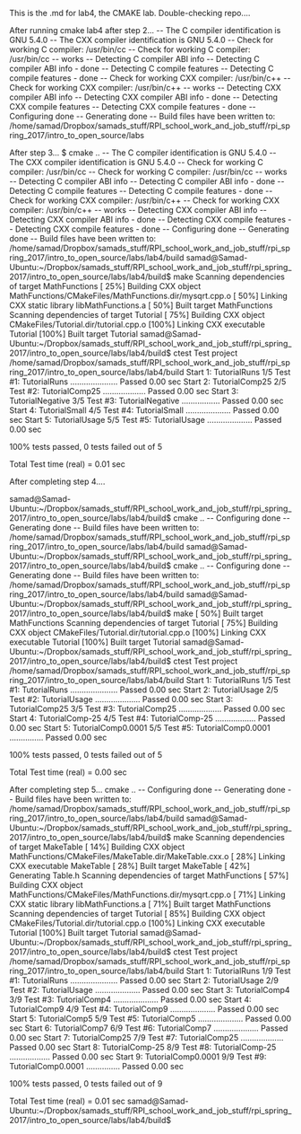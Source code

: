 This is the .md for lab4, the CMAKE lab. Double-checking repo....

After running cmake lab4 after step 2...
-- The C compiler identification is GNU 5.4.0
-- The CXX compiler identification is GNU 5.4.0
-- Check for working C compiler: /usr/bin/cc
-- Check for working C compiler: /usr/bin/cc -- works
-- Detecting C compiler ABI info
-- Detecting C compiler ABI info - done
-- Detecting C compile features
-- Detecting C compile features - done
-- Check for working CXX compiler: /usr/bin/c++
-- Check for working CXX compiler: /usr/bin/c++ -- works
-- Detecting CXX compiler ABI info
-- Detecting CXX compiler ABI info - done
-- Detecting CXX compile features
-- Detecting CXX compile features - done
-- Configuring done
-- Generating done
-- Build files have been written to: /home/samad/Dropbox/samads_stuff/RPI_school_work_and_job_stuff/rpi_spring_2017/intro_to_open_source/labs


After step 3...
$ cmake ..
-- The C compiler identification is GNU 5.4.0
-- The CXX compiler identification is GNU 5.4.0
-- Check for working C compiler: /usr/bin/cc
-- Check for working C compiler: /usr/bin/cc -- works
-- Detecting C compiler ABI info
-- Detecting C compiler ABI info - done
-- Detecting C compile features
-- Detecting C compile features - done
-- Check for working CXX compiler: /usr/bin/c++
-- Check for working CXX compiler: /usr/bin/c++ -- works
-- Detecting CXX compiler ABI info
-- Detecting CXX compiler ABI info - done
-- Detecting CXX compile features
-- Detecting CXX compile features - done
-- Configuring done
-- Generating done
-- Build files have been written to: /home/samad/Dropbox/samads_stuff/RPI_school_work_and_job_stuff/rpi_spring_2017/intro_to_open_source/labs/lab4/build
samad@Samad-Ubuntu:~/Dropbox/samads_stuff/RPI_school_work_and_job_stuff/rpi_spring_2017/intro_to_open_source/labs/lab4/build$ make
Scanning dependencies of target MathFunctions
[ 25%] Building CXX object MathFunctions/CMakeFiles/MathFunctions.dir/mysqrt.cpp.o
[ 50%] Linking CXX static library libMathFunctions.a
[ 50%] Built target MathFunctions
Scanning dependencies of target Tutorial
[ 75%] Building CXX object CMakeFiles/Tutorial.dir/tutorial.cpp.o
[100%] Linking CXX executable Tutorial
[100%] Built target Tutorial
samad@Samad-Ubuntu:~/Dropbox/samads_stuff/RPI_school_work_and_job_stuff/rpi_spring_2017/intro_to_open_source/labs/lab4/build$ ctest
Test project /home/samad/Dropbox/samads_stuff/RPI_school_work_and_job_stuff/rpi_spring_2017/intro_to_open_source/labs/lab4/build
    Start 1: TutorialRuns
    1/5 Test #1: TutorialRuns .....................   Passed    0.00 sec
        Start 2: TutorialComp25
	2/5 Test #2: TutorialComp25 ...................   Passed    0.00 sec
	    Start 3: TutorialNegative
	    3/5 Test #3: TutorialNegative .................   Passed    0.00 sec
	        Start 4: TutorialSmall
		4/5 Test #4: TutorialSmall ....................   Passed    0.00 sec
		    Start 5: TutorialUsage
		    5/5 Test #5: TutorialUsage ....................   Passed    0.00 sec

100% tests passed, 0 tests failed out of 5

Total Test time (real) =   0.01 sec

After completing step 4....

samad@Samad-Ubuntu:~/Dropbox/samads_stuff/RPI_school_work_and_job_stuff/rpi_spring_2017/intro_to_open_source/labs/lab4/build$ cmake ..
-- Configuring done
-- Generating done
-- Build files have been written to: /home/samad/Dropbox/samads_stuff/RPI_school_work_and_job_stuff/rpi_spring_2017/intro_to_open_source/labs/lab4/build
samad@Samad-Ubuntu:~/Dropbox/samads_stuff/RPI_school_work_and_job_stuff/rpi_spring_2017/intro_to_open_source/labs/lab4/build$ cmake ..
-- Configuring done
-- Generating done
-- Build files have been written to: /home/samad/Dropbox/samads_stuff/RPI_school_work_and_job_stuff/rpi_spring_2017/intro_to_open_source/labs/lab4/build
samad@Samad-Ubuntu:~/Dropbox/samads_stuff/RPI_school_work_and_job_stuff/rpi_spring_2017/intro_to_open_source/labs/lab4/build$ make
[ 50%] Built target MathFunctions
Scanning dependencies of target Tutorial
[ 75%] Building CXX object CMakeFiles/Tutorial.dir/tutorial.cpp.o
[100%] Linking CXX executable Tutorial
[100%] Built target Tutorial
samad@Samad-Ubuntu:~/Dropbox/samads_stuff/RPI_school_work_and_job_stuff/rpi_spring_2017/intro_to_open_source/labs/lab4/build$ ctest
Test project /home/samad/Dropbox/samads_stuff/RPI_school_work_and_job_stuff/rpi_spring_2017/intro_to_open_source/labs/lab4/build
    Start 1: TutorialRuns
    1/5 Test #1: TutorialRuns .....................   Passed    0.00 sec
        Start 2: TutorialUsage
	2/5 Test #2: TutorialUsage ....................   Passed    0.00 sec
	    Start 3: TutorialComp25
	    3/5 Test #3: TutorialComp25 ...................   Passed    0.00 sec
	        Start 4: TutorialComp-25
		4/5 Test #4: TutorialComp-25 ..................   Passed    0.00 sec
		    Start 5: TutorialComp0.0001
		    5/5 Test #5: TutorialComp0.0001 ...............   Passed    0.00 sec

100% tests passed, 0 tests failed out of 5

Total Test time (real) =   0.00 sec

After completing step 5...
cmake ..
-- Configuring done
-- Generating done
-- Build files have been written to: /home/samad/Dropbox/samads_stuff/RPI_school_work_and_job_stuff/rpi_spring_2017/intro_to_open_source/labs/lab4/build
samad@Samad-Ubuntu:~/Dropbox/samads_stuff/RPI_school_work_and_job_stuff/rpi_spring_2017/intro_to_open_source/labs/lab4/build$ make
Scanning dependencies of target MakeTable
[ 14%] Building CXX object MathFunctions/CMakeFiles/MakeTable.dir/MakeTable.cxx.o
[ 28%] Linking CXX executable MakeTable
[ 28%] Built target MakeTable
[ 42%] Generating Table.h
Scanning dependencies of target MathFunctions
[ 57%] Building CXX object MathFunctions/CMakeFiles/MathFunctions.dir/mysqrt.cpp.o
[ 71%] Linking CXX static library libMathFunctions.a
[ 71%] Built target MathFunctions
Scanning dependencies of target Tutorial
[ 85%] Building CXX object CMakeFiles/Tutorial.dir/tutorial.cpp.o
[100%] Linking CXX executable Tutorial
[100%] Built target Tutorial
samad@Samad-Ubuntu:~/Dropbox/samads_stuff/RPI_school_work_and_job_stuff/rpi_spring_2017/intro_to_open_source/labs/lab4/build$ ctest
Test project /home/samad/Dropbox/samads_stuff/RPI_school_work_and_job_stuff/rpi_spring_2017/intro_to_open_source/labs/lab4/build
    Start 1: TutorialRuns
1/9 Test #1: TutorialRuns .....................   Passed    0.00 sec
    Start 2: TutorialUsage
2/9 Test #2: TutorialUsage ....................   Passed    0.00 sec
    Start 3: TutorialComp4
3/9 Test #3: TutorialComp4 ....................   Passed    0.00 sec
    Start 4: TutorialComp9
4/9 Test #4: TutorialComp9 ....................   Passed    0.00 sec
    Start 5: TutorialComp5
5/9 Test #5: TutorialComp5 ....................   Passed    0.00 sec
    Start 6: TutorialComp7
6/9 Test #6: TutorialComp7 ....................   Passed    0.00 sec
    Start 7: TutorialComp25
7/9 Test #7: TutorialComp25 ...................   Passed    0.00 sec
    Start 8: TutorialComp-25
8/9 Test #8: TutorialComp-25 ..................   Passed    0.00 sec
    Start 9: TutorialComp0.0001
9/9 Test #9: TutorialComp0.0001 ...............   Passed    0.00 sec

100% tests passed, 0 tests failed out of 9

Total Test time (real) =   0.01 sec
samad@Samad-Ubuntu:~/Dropbox/samads_stuff/RPI_school_work_and_job_stuff/rpi_spring_2017/intro_to_open_source/labs/lab4/build$ 

